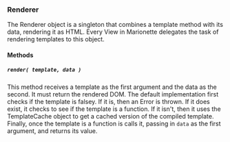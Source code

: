 ###  Renderer

The Renderer object is a singleton that combines a template method with its data,
rendering it as HTML. Every View in Marionette delegates the task of rendering
templates to this object.

#### Methods

##### `render( template, data )`

This method receives a template as the first argument and the data as the second. It
must return the rendered DOM. The default implementation first checks if the template
is falsey. If it is, then an Error is thrown. If it does exist, it checks to see
if the template is a function. If it isn't, then it uses the TemplateCache object
to get a cached version of the compiled template. Finally, once the template is a
function is calls it, passing in `data` as the first argument, and returns its value.
